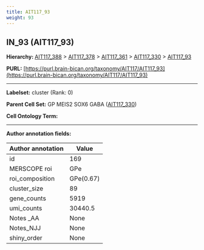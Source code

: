 ```yaml
---
title: AIT117_93
weight: 93
---
```

## IN_93 (AIT117_93)
<b>Hierarchy: </b>
[AIT117_388](../AIT117_388) >
[AIT117_378](../AIT117_378) >
[AIT117_361](../AIT117_361) >
[AIT117_330](../AIT117_330) >
[AIT117_93](../AIT117_93)

**PURL:** [https://purl.brain-bican.org/taxonomy/AIT117/AIT117_93](https://purl.brain-bican.org/taxonomy/AIT117/AIT117_93)

---


**Labelset:** cluster (Rank: 0)

**Parent Cell Set:** GP MEIS2 SOX6 GABA ([AIT117_330](../AIT117_330))



**Cell Ontology Term:** 

[MARKER GENES.]: #


---

[TRANSFERRED ANNOTATIONS.]: #


[AUTHOR ANNOTATION FIELDS.]: #


**Author annotation fields:**

| Author annotation | Value |
|-------------------|-------|
|id|169|
|MERSCOPE roi|GPe|
|roi_composition|GPe(0.67) | GPi(0.28) | PuC(0.06)|
|cluster_size|89|
|gene_counts|5919|
|umi_counts|30440.5|
|Notes _AA|None|
|Notes_NJJ|None|
|shiny_order|None|
